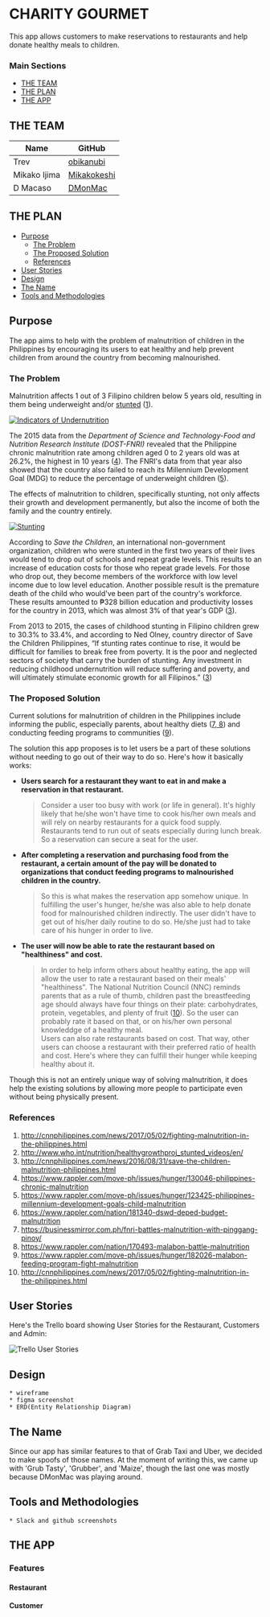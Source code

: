 # CHARITY GOURMET
This app allows customers to make reservations to restaurants and help donate healthy meals to children.

### Main Sections
- [THE TEAM](#the-team)
- [THE PLAN](#the-plan)
- [THE APP](#the-app)

## THE TEAM
| Name | GitHub |
| --- | --- |
| Trev | [obikanubi](https://github.com/obikanubi) |
| Mikako Ijima | [Mikakokeshi](https://github.com/Mikakokeshi) |
| D Macaso | [DMonMac](https://github.com/DMonMac) |


## THE PLAN
- [Purpose](#purpose)
    - [The Problem](#the-problem)
    - [The Proposed Solution](#the-proposed-solution)
    - [References](#references)
- [User Stories](#user-stories)
- [Design](#design)
- [The Name](#the-name)
- [Tools and Methodologies](#tools-and-methodologies)


## Purpose
The app aims to help with the problem of malnutrition of children in the Philippines by encouraging its users to eat healthy and help prevent children from around the country from becoming malnourished.


### The Problem
Malnutrition affects 1 out of 3 Filipino children below 5 years old, resulting in them being underweight and/or [stunted](http://www.who.int/nutrition/healthygrowthproj_stunted_videos/en/) ([1](#references)).

[![Indicators of Undernutrition](http://cnnphilippines.com/incoming/v1jrb-02_Undernutrition-infograhics_CNNPH.png/ALTERNATES/FREE_720/02_Undernutrition-infograhics_CNNPH.png "Indicators of Undernutrition")](http://cnnphilippines.com/news/2016/08/31/save-the-children-malnutrition-philippines.html)

The 2015 data from the _Department of Science and Technology-Food and Nutrition Research Institute (DOST-FNRI)_ revealed that the Philippine chronic malnutrition rate among children aged 0 to 2 years old was at 26.2%, the highest in 10 years ([4](#references)).  The FNRI's data from that year also showed that the country also failed to reach its Millennium Development Goal (MDG) to reduce the percentage of underweight children ([5](#references)).

The effects of malnutrition to children, specifically stunting, not only affects their growth and development permanently, but also the income of both the family and the country entirely.

[![Stunting](https://assets.rappler.com/612F469A6EA84F6BAE882D2B94A4B421/img/919AE9CCB88242F28277D539A181C7B2/infographic-stunting-page-001-1_919AE9CCB88242F28277D539A181C7B2.jpg "Stunting")](https://www.rappler.com/nation/181340-dswd-deped-budget-malnutrition)

According to _Save the Children_, an international non-government organization, children who were stunted in the first two years of their lives would tend to drop out of schools and repeat grade levels. This results to an increase of education costs for those who repeat grade levels. For those who drop out, they become members of the workforce with low level income due to low level education. Another possible result is the premature death of the child who would've been part of the country's workforce. These results amounted to ₱328 billion education and productivity losses for the country in 2013, which was almost 3% of that year's GDP ([3](#references)).

From 2013 to 2015, the cases of childhood stunting in Filipino children grew to 30.3% to 33.4%, and according to  Ned Olney, country director of Save the Children Philippines, “If stunting rates continue to rise, it would be difficult for families to break free from poverty. It is the poor and neglected sectors of society that carry the burden of stunting. Any investment in reducing childhood undernutrition will reduce suffering and poverty, and will ultimately stimulate economic growth for all Filipinos.” ([3](#references))


### The Proposed Solution
Current solutions for malnutrition of children in the Philippines include informing the public, especially parents, about healthy diets ([7, 8](#references)) and conducting feeding programs to communities ([9](#references)).

The solution this app proposes is to let users be a part of these solutions without needing to go out of their way to do so. Here's how it basically works:
- **Users search for a restaurant they want to eat in and make a reservation in that restaurant.**
    > Consider a user too busy with work (or life in general). It's highly likely that he/she won't have time to cook his/her own meals and will rely on nearby restaurants for a quick food supply. Restaurants tend to run out of seats especially during lunch break. So a reservation can secure a seat for the user.
- **After completing a reservation and purchasing food from the restaurant, a certain amount of the pay will be donated to organizations that conduct feeding programs to malnourished children in the country.**
    > So this is what makes the reservation app somehow unique. In fulfilling the user's hunger, he/she was also able to help donate food for malnourished children indirectly. The user didn't have to get out of his/her daily routine to do so. He/she just had to take care of his hunger in order to live.
- **The user will now be able to rate the restaurant based on "healthiness" and cost.**
    > In order to help inform others about healthy eating, the app will allow the user to rate a restaurant based on their meals' "healthiness". The National Nutrition Council (NNC) reminds parents that as a rule of thumb, children past the breastfeeding age should always have four things on their plate: carbohydrates, protein, vegetables, and plenty of fruit ([10](#references)). So the user can probably rate it based on that, or on his/her own personal knowleddge of a healthy meal.
    \
    > Users can also rate restaurants based on cost. That way, other users can choose a restaurant with their preferred ratio of health and cost. Here's where they can fulfill their hunger while keeping healthy about it.

Though this is not an entirely unique way of solving malnutrition, it does help the existing solutions by allowing more people to participate even without being physically present.


### References
1. http://cnnphilippines.com/news/2017/05/02/fighting-malnutrition-in-the-philippines.html
2. http://www.who.int/nutrition/healthygrowthproj_stunted_videos/en/
3. http://cnnphilippines.com/news/2016/08/31/save-the-children-malnutrition-philippines.html
4. https://www.rappler.com/move-ph/issues/hunger/130046-philippines-chronic-malnutrition
5. https://www.rappler.com/move-ph/issues/hunger/123425-philippines-millennium-development-goals-child-malnutrition
6. https://www.rappler.com/nation/181340-dswd-deped-budget-malnutrition
7. https://businessmirror.com.ph/fnri-battles-malnutrition-with-pinggang-pinoy/
8. https://www.rappler.com/nation/170493-malabon-battle-malnutrition
9. https://www.rappler.com/move-ph/issues/hunger/182026-malabon-feeding-program-fight-malnutrition
10. http://cnnphilippines.com/news/2017/05/02/fighting-malnutrition-in-the-philippines.html

## User Stories
Here's the Trello board showing User Stories for the Restaurant, Customers and Admin:

![Trello User Stories](https://user-images.githubusercontent.com/29721601/31281143-358f8a2c-aae1-11e7-8baa-dae847b72ec0.png)

## Design
    * wireframe
    * figma screenshot
    * ERD(Entity Relationship Diagram)

## The Name
  Since our app has similar features to that of Grab Taxi and Uber, we decided to make spoofs of those names. At the moment of writing this, we came up with 'Grub Tasty', 'Grubber', and 'Maize', though the last one was mostly because DMonMac was playing around.

## Tools and Methodologies
    * Slack and github screenshots


## THE APP
### Features
#### Restaurant
#### Customer
